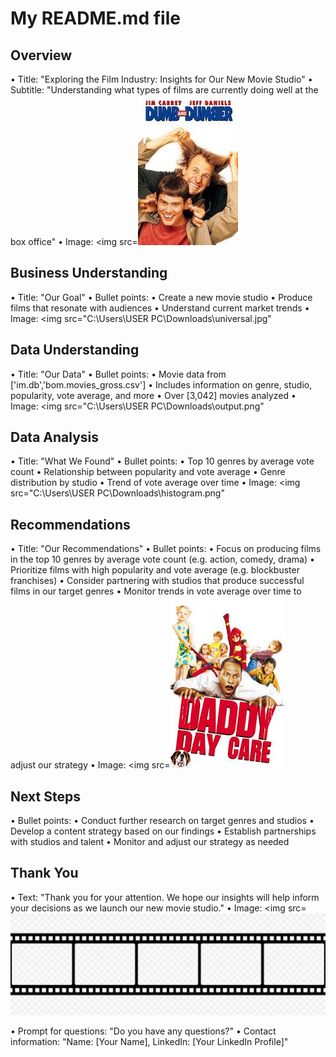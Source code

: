 # My README.md file

## Overview 
•	Title: "Exploring the Film Industry: Insights for Our New Movie Studio"
•	Subtitle: "Understanding what types of films are currently doing well at the box office"
•	Image: <img src=![alt text](image-2.png)

## Business Understanding
•	Title: "Our Goal"
•	Bullet points:
    •	Create a new movie studio
    •	Produce films that resonate with audiences
    •	Understand current market trends
    •	Image: <img src="C:\Users\USER PC\Downloads\universal.jpg"

## Data Understanding
•	Title: "Our Data"
•	Bullet points:
    •	Movie data from ['im.db','bom.movies_gross.csv']
    •	Includes information on genre, studio,     popularity, vote average, and more
    •	Over [3,042] movies analyzed
    •	Image: <img src="C:\Users\USER PC\Downloads\output.png"

## Data Analysis
•	Title: "What We Found"
•	Bullet points:
    •	Top 10 genres by average vote count
    •	Relationship between popularity and vote average
    •	Genre distribution by studio
    •	Trend of vote average over time
    •	Image: <img src="C:\Users\USER PC\Downloads\histogram.png"

## Recommendations
•	Title: "Our Recommendations"
•	Bullet points:
    •	Focus on producing films in the top 10 genres by average vote count (e.g. action, comedy, drama)
    •	Prioritize films with high popularity and vote average (e.g. blockbuster franchises)
    •	Consider partnering with studios that produce successful films in our target genres
    •	Monitor trends in vote average over time to adjust our strategy
    •	Image: <img src=![alt text](image-1.png)

## Next Steps
•	Bullet points:
    •	Conduct further research on target genres and studios
    •	Develop a content strategy based on our findings
    •	Establish partnerships with studios and talent
    •	Monitor and adjust our strategy as needed
  
## Thank You
•	Text: "Thank you for your attention. We hope our insights will help inform your decisions as we launch our new movie studio."
•	Image: <img src=![alt text](image.png)



•	Prompt for questions: "Do you have any questions?"
•	Contact information: "Name: [Your Name], LinkedIn: [Your LinkedIn Profile]"



